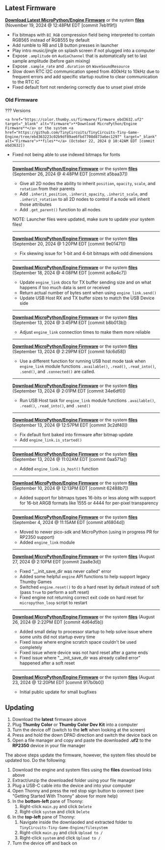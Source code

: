 ## Latest Firmware


<a href="https://color.thumby.us/firmware/firmware_7eb1f9f.uf2" target="_blank" alt="Firmware">**Download Latest MicroPython/Engine Firmware**</a> or the system <a href="https://github.com/TinyCircuits/TinyCircuits-Tiny-Game-Engine/tree/7eb1f9f25248f202c9a2cb284b17998327b71da9" target="_blank" alt="Firmware">**files**</a> (November 19, 2024 @ 12:48PM EDT [commit 7eb1f9f])

* Fix bitmaps with `BI_RGB` compression field being interpreted to contain RGB565 instead of RGB555 by default
* Add rumble to RB and LB button presses in launcher
* Play intro music/jingle on splash screen if not plugged into a computer
* Expose `.amplitude` on `AudioChannel` that is automatically set to last sample amplitude (before gain mixing)
* Expose `.sample_rate` and `.duration` on `WaveSoundResource`
* Slow down RTC I2C communication speed from 400kHz to 10kHz due to frequent errors and add specific startup routine to clear communication to the RTC IC
* Fixed default font not rendering correctly due to unset pixel stride

### Old Firmware

??? Versions

    <a href="https://color.thumby.us/firmware/firmware_ebd3632.uf2" target="_blank" alt="Firmware">**Download MicroPython/Engine Firmware**</a> or the system <a href="https://github.com/TinyCircuits/TinyCircuits-Tiny-Game-Engine/tree/ebd363223c02b9df89ae6fbd7708d873a6ec1297" target="_blank" alt="Firmware">**files**</a> (October 22, 2024 @ 10:42AM EDT [commit ebd3632])

* Fixed not being able to use indexed bitmaps for fonts

    ---

    <a href="https://color.thumby.us/firmware/firmware_a5baa37.uf2" target="_blank" alt="Firmware">**Download MicroPython/Engine Firmware**</a> or the system <a href="https://github.com/TinyCircuits/TinyCircuits-Tiny-Game-Engine/tree/a5baa37a617091688d3fb5d343e383ec5dba37f3" target="_blank" alt="Firmware">**files**</a> (September 26, 2024 @ 4:48PM EDT [commit a5baa37])

    * Give all 2D nodes the ability to inherit `position`, `opacity`, `scale`, and `rotation` from their parents
    * Add `.inherit_position`, `.inherit_opacity`, `.inherit_scale`, and `.inherit_rotation` to all 2D nodes to control if a node will inherit those attributes
    * Add `.get_parent()` function to all nodes

    NOTE: Launcher files were updated, make sure to update your system files!

    ---

    <a href="https://color.thumby.us/firmware/firmware_9e01471.uf2" target="_blank" alt="Firmware">**Download MicroPython/Engine Firmware**</a> or the system <a href="https://github.com/TinyCircuits/TinyCircuits-Tiny-Game-Engine/tree/9e0147139790b176f5966f70ab5474a608469a97" target="_blank" alt="Firmware">**files**</a> (September 20, 2024 @ 1:20PM EDT [commit 9e01471])

    * Fix skewing issue for 1-bit and 4-bit bitmaps with odd dimensions

    ---

    <a href="https://color.thumby.us/firmware/firmware_ac8a4c7.uf2" target="_blank" alt="Firmware">**Download MicroPython/Engine Firmware**</a> or the system <a href="https://github.com/TinyCircuits/TinyCircuits-Tiny-Game-Engine/tree/ac8a4c7ca94835c3ff5eee78f0ba81a864f9d1a6" target="_blank" alt="Firmware">**files**</a> (September 18, 2024 @ 4:08PM EDT [commit ac8a4c7])

    * Update `engine_link` docs for TX buffer sending size and on what happens if too much data is sent or received
    * Return actual number of bytes sent when using `engine_link.send()`
    * Update USB Host RX and TX buffer sizes to match the USB Device side

    ---

    <a href="https://color.thumby.us/firmware/firmware_b8b013b.uf2" target="_blank" alt="Firmware">**Download MicroPython/Engine Firmware**</a> or the system <a href="https://github.com/TinyCircuits/TinyCircuits-Tiny-Game-Engine/tree/b8b013b1f8145663a0e25fc43320437b374576c6" target="_blank" alt="Firmware">**files**</a> (September 13, 2024 @ 3:45PM EDT [commit b8b013b])

    * Adjust `engine_link` connection times to make them more reliable

    ---

    <a href="https://color.thumby.us/firmware/firmware_fdc6d58.uf2" target="_blank" alt="Firmware">**Download MicroPython/Engine Firmware**</a> or the system <a href="https://github.com/TinyCircuits/TinyCircuits-Tiny-Game-Engine/tree/fdc6d581f5e1799bfbf8289654b3bdec6bf30566" target="_blank" alt="Firmware">**files**</a> (September 13, 2024 @ 2:29PM EDT [commit fdc6d58])

    * Use a different function for running USB host mode task when `engine_link` module functions `.available()`, `.read()`, `.read_into()`, `.send()`, and `.connected()` are called.

    ---

    <a href="https://color.thumby.us/firmware/firmware_34e6df0.uf2" target="_blank" alt="Firmware">**Download MicroPython/Engine Firmware**</a> or the system <a href="https://github.com/TinyCircuits/TinyCircuits-Tiny-Game-Engine/tree/34e6df0a7f109869c060904966930c448992f455" target="_blank" alt="Firmware">**files**</a> (September 13, 2024 @ 2:01PM EDT [commit 34e6df0])

    * Run USB Host task for `engine_link` module functions `.available()`, `.read()`, `.read_into()`, and `.send()`

    ---

    <a href="https://color.thumby.us/firmware/firmware_3c2df40.uf2" target="_blank" alt="Firmware">**Download MicroPython/Engine Firmware**</a> or the system <a href="https://github.com/TinyCircuits/TinyCircuits-Tiny-Game-Engine/tree/3c2df40bc66eb270cbe27f15c0f575aecf390aba" target="_blank" alt="Firmware">**files**</a> (September 13, 2024 @ 12:57PM EDT [commit 3c2df40])

    * Fix default font baked into firmware after bitmap update
    * Add `engine_link.is_started()`

    ---

    <a href="https://color.thumby.us/firmware/firmware_0aa571a.uf2" target="_blank" alt="Firmware">**Download MicroPython/Engine Firmware**</a> or the system <a href="https://github.com/TinyCircuits/TinyCircuits-Tiny-Game-Engine/tree/0aa571a516e9034d1efdafab6b9069882ac199f3" target="_blank" alt="Firmware">**files**</a> (September 13, 2024 @ 11:02AM EDT [commit 0aa571a])

    * Added `engine_link.is_host()` function

    ---

    <a href="https://color.thumby.us/firmware/firmware_62488b7.uf2" target="_blank" alt="Firmware">**Download MicroPython/Engine Firmware**</a> or the system <a href="https://github.com/TinyCircuits/TinyCircuits-Tiny-Game-Engine/tree/62488b74f1fa745afcd1826e4182bd63dd82b956" target="_blank" alt="Firmware">**files**</a> (September 10, 2024 @ 12:13PM EDT [commit 62488b7])

    * Added support for bitmaps types 16-bits or less along with support for 16-bit ARGB formats like 1555 or 4444 for per-pixel transparency

    ---

    <a href="https://color.thumby.us/firmware/firmware_af6804d.uf2" target="_blank" alt="Firmware">**Download MicroPython/Engine Firmware**</a> or the system <a href="https://github.com/TinyCircuits/TinyCircuits-Tiny-Game-Engine/tree/af6804d7cbaf61908593fe342213b04218034e13" target="_blank" alt="Firmware">**files**</a> (September 4, 2024 @ 11:15AM EDT [commit af6804d])

    * Moved to newer pico-sdk and MicroPython (using in progress PR for RP2350 support)
    * Added `engine_link` module

    ---

    <a href="https://color.thumby.us/firmware/firmware_2aa8e3d.uf2" target="_blank" alt="Firmware">**Download MicroPython/Engine Firmware**</a> or the system <a href="https://github.com/TinyCircuits/TinyCircuits-Tiny-Game-Engine/tree/2aa8e3dd9eb6ded5479c19bf0fb504f0ecfba3b5" target="_blank" alt="Firmware">**files**</a> (August 27, 2024 @ 2:10PM EDT [commit 2aa8e3d])

    * Fixed "__init_save_dir was never called" error
    * Added some helpful `engine` API functions to help support legacy Thumby Games
    * Switched `engine.reset()` to do a hard reset by default instead of soft (pass `True` to perform a soft reset)
    * Fixed engine not returning correct exit code on hard reset for `micropython_loop` script to restart

    ---

    <a href="https://color.thumby.us/firmware/firmware_4d64d5b.uf2" target="_blank" alt="Firmware">**Download MicroPython/Engine Firmware**</a> or the system <a href="https://github.com/TinyCircuits/TinyCircuits-Tiny-Game-Engine/archive/4d64d5b3fe43fa09e07447da160eedb603ae3c8c.zip" target="_blank" alt="Firmware">**files**</a> (August 26, 2024 @ 2:22PM EDT [commit 4d64d5b])

    * Added small delay to processor startup to help solve issue where some units did not startup every time
    * Fixed issue where engine scratch space couldn't be used completely
    * Fixed issue where device was not hard reset after a game ends
    * Fixed issue where "__init_save_dir was already called error" happened after a soft reset 

    ---

    <a href="https://color.thumby.us/firmware/firmware_917b0b0.uf2" target="_blank" alt="Firmware">**Download MicroPython/Engine Firmware**</a> or the system <a href="https://github.com/TinyCircuits/TinyCircuits-Tiny-Game-Engine/archive/917b0b038294011df253e861f74b6f2657776a70.zip" target="_blank" alt="Firmware">**files**</a> (August 23, 2024 @ 12:20PM EDT [commit 917b0b0])

    * Initial public update for small bugfixes


## Updating
1. Download the **latest** firmware above
2. Plug **Thumby Color** or **Thumby Color Dev Kit** into a computer
3. Turn the device off (switch to the **left** when looking at the screen)
4. Press and hold the down DPAD direction and switch the device back on
5. Open a file manager and copy and paste the downloaded **.uf2** to the **RP2350** device in your file manager

The above steps update the firmware, however, the system files should be updated too. Do the following:

1. Download the engine and system files using the **files** download links above
2. Extract/unzip the downloaded folder using your file manager
3. Plug a USB-C cable into the device and into your computer
4. Open Thonny and press the red stop sign button to connect (see "Getting Started With Thonny" above for more help)
5. In the **bottom-left** pane of Thonny:
    1. Right-click `main.py` and click `Delete`
    2. Right-click `system` and click `Delete`
6.  In the **top-left** pane of Thonny:
    1. Navigate inside the downlaoded and extracted folder to `TinyCircuits-Tiny-Game-Engine/filesystem`
    2. Right-click `main.py` and click `Upload to /`
    3. Right-click `system` and click `Upload to /`
7. Turn the device off and back on
